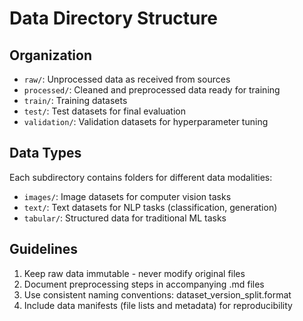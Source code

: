 # Data Directory Structure

## Organization
- `raw/`: Unprocessed data as received from sources
- `processed/`: Cleaned and preprocessed data ready for training
- `train/`: Training datasets
- `test/`: Test datasets for final evaluation
- `validation/`: Validation datasets for hyperparameter tuning

## Data Types
Each subdirectory contains folders for different data modalities:
- `images/`: Image datasets for computer vision tasks
- `text/`: Text datasets for NLP tasks (classification, generation)
- `tabular/`: Structured data for traditional ML tasks

## Guidelines
1. Keep raw data immutable - never modify original files
2. Document preprocessing steps in accompanying .md files
3. Use consistent naming conventions: dataset_version_split.format
4. Include data manifests (file lists and metadata) for reproducibility